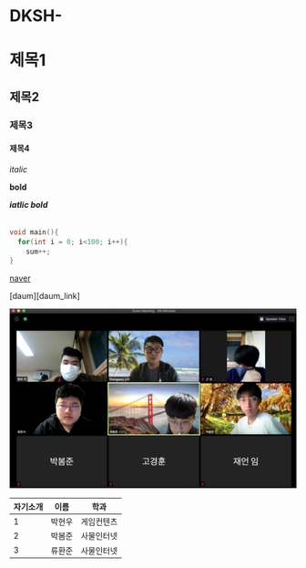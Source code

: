 # DKSH-
# 제목1
## 제목2
### 제목3
#### 제목4

*italic*

**bold**

***iatlic bold***

~~~c

void main(){
  for(int i = 0; i<100; i++){
    sum++;
}

~~~

[naver](https://www.naver.com)

[daum][daum_link]

[daum]:https://www.daum.net

![logo](https://github.com/cchamchi/DKSH001/blob/main/image/dksh001.png)

|자기소개|이름|학과|
|-------|----|---|
|1|박현우|게임컨텐츠|
|2|박봄준|사물인터넷|
|3|류환준|사물인터넷|
